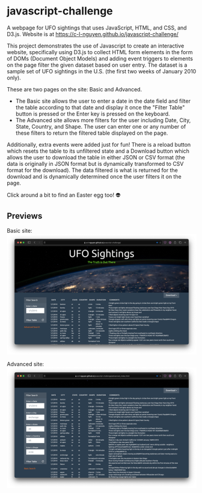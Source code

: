 # javascript-challenge
A webpage for UFO sightings that uses JavaScript, HTML, and CSS, and D3.js. Website is at https://c-l-nguyen.github.io/javascript-challenge/

This project demonstrates the use of Javascript to create an interactive website, specifically using D3.js to collect HTML form elements in the form of DOMs (Document Object Models) and adding event triggers to elements on the page filter the given dataset based on user entry. The dataset is a sample set of UFO sightings in the U.S. (the first two weeks of January 2010 only).

These are two pages on the site: Basic and Advanced. 
* The Basic site allows the user to enter a date in the date field and filter the table according to that date and display it once the "Filter Table" button is pressed or the Enter key is pressed on the keyboard. 
* The Advanced site allows more filters for the user including Date, City, State, Country, and Shape. The user can enter one or any number of these filters to return the filtered table displayed on the page.

Additionally, extra events were added just for fun! There is a reload button which resets the table to its unfiltered state and a Download button which allows the user to download the table in either JSON or CSV format (the data is originally in JSON format but is dynamically transformed to CSV format for the download). The data filtered is what is returned for the download and is dynamically determined once the user filters it on the page.

Click around a bit to find an Easter egg too! 👽

## Previews
Basic site:
![basic_site](static/images/basic_search.png)

Advanced site:
![advanced_site](static/images/advanced_search.png)